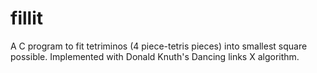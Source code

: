# fillit
A C program to fit tetriminos (4 piece-tetris pieces) into smallest square possible. Implemented with Donald Knuth's Dancing links X algorithm.
